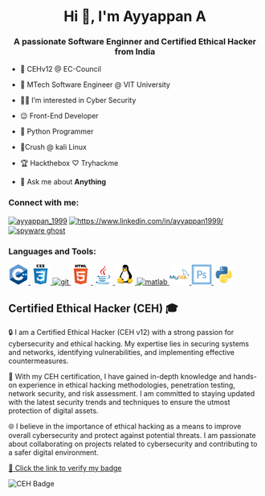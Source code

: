 <h1 align="center">Hi 👋, I'm Ayyappan A</h1>
<h3 align="center">A passionate Software Enginner and Certified Ethical Hacker from India</h3>

- 🌱 CEHv12 @ EC-Council

- 👀 MTech Software Engineer @ VIT University

- 👨‍💻 I’m interested in Cyber Security

- 😉 Front-End Developer

- 💙 Python Programmer

- 🌸Crush @ kali Linux

- 🏆 Hackthebox ♡ Tryhackme

- 💬 Ask me about **Anything**




<h3 align="left">Connect with me:</h3>
<p align="left">
<a href="https://twitter.com/ayyappan_1999" target="blank"><img align="center" src="https://raw.githubusercontent.com/rahuldkjain/github-profile-readme-generator/master/src/images/icons/Social/twitter.svg" alt="ayyappan_1999" height="30" width="40" /></a>
<a href="https://linkedin.com/in/https://www.linkedin.com/in/ayyappan1999/" target="blank"><img align="center" src="https://raw.githubusercontent.com/rahuldkjain/github-profile-readme-generator/master/src/images/icons/Social/linked-in-alt.svg" alt="https://www.linkedin.com/in/ayyappan1999/" height="30" width="40" /></a>
<a href="https://www.youtube.com/c/spyware ghost" target="blank"><img align="center" src="https://raw.githubusercontent.com/rahuldkjain/github-profile-readme-generator/master/src/images/icons/Social/youtube.svg" alt="spyware ghost" height="30" width="40" /></a>
</p>

<h3 align="left">Languages and Tools:</h3>
<p align="left"> <a href="https://www.w3schools.com/cpp/" target="_blank" rel="noreferrer"> <img src="https://raw.githubusercontent.com/devicons/devicon/master/icons/cplusplus/cplusplus-original.svg" alt="cplusplus" width="40" height="40"/> </a> <a href="https://www.w3schools.com/css/" target="_blank" rel="noreferrer"> <img src="https://raw.githubusercontent.com/devicons/devicon/master/icons/css3/css3-original-wordmark.svg" alt="css3" width="40" height="40"/> </a> <a href="https://git-scm.com/" target="_blank" rel="noreferrer"> <img src="https://www.vectorlogo.zone/logos/git-scm/git-scm-icon.svg" alt="git" width="40" height="40"/> </a> <a href="https://www.w3.org/html/" target="_blank" rel="noreferrer"> <img src="https://raw.githubusercontent.com/devicons/devicon/master/icons/html5/html5-original-wordmark.svg" alt="html5" width="40" height="40"/> </a> <a href="https://www.java.com" target="_blank" rel="noreferrer"> <img src="https://raw.githubusercontent.com/devicons/devicon/master/icons/java/java-original.svg" alt="java" width="40" height="40"/> </a> <a href="https://www.linux.org/" target="_blank" rel="noreferrer"> <img src="https://raw.githubusercontent.com/devicons/devicon/master/icons/linux/linux-original.svg" alt="linux" width="40" height="40"/> </a> <a href="https://www.mathworks.com/" target="_blank" rel="noreferrer"> <img src="https://upload.wikimedia.org/wikipedia/commons/2/21/Matlab_Logo.png" alt="matlab" width="40" height="40"/> </a> <a href="https://www.mysql.com/" target="_blank" rel="noreferrer"> <img src="https://raw.githubusercontent.com/devicons/devicon/master/icons/mysql/mysql-original-wordmark.svg" alt="mysql" width="40" height="40"/> </a> <a href="https://www.photoshop.com/en" target="_blank" rel="noreferrer"> <img src="https://raw.githubusercontent.com/devicons/devicon/master/icons/photoshop/photoshop-line.svg" alt="photoshop" width="40" height="40"/> </a> <a href="https://www.python.org" target="_blank" rel="noreferrer"> <img src="https://raw.githubusercontent.com/devicons/devicon/master/icons/python/python-original.svg" alt="python" width="40" height="40"/> </a> </p>

## Certified Ethical Hacker (CEH) 🎓

🔒 I am a Certified Ethical Hacker (CEH v12) with a strong passion for cybersecurity and ethical hacking. My expertise lies in securing systems and networks, identifying vulnerabilities, and implementing effective countermeasures.

🔐 With my CEH certification, I have gained in-depth knowledge and hands-on experience in ethical hacking methodologies, penetration testing, network security, and risk assessment. I am committed to staying updated with the latest security trends and techniques to ensure the utmost protection of digital assets.

🌐 I believe in the importance of ethical hacking as a means to improve overall cybersecurity and protect against potential threats. I am passionate about collaborating on projects related to cybersecurity and contributing to a safer digital environment.

[🚀 Click the link to verify my badge](https://aspen.eccouncil.org/VerifyBadge?type=certification&a=hqWJSSaxuLyKuc1QNwEK3WFNRdJEYAm50xRacp36o8c=)

![CEH Badge](https://github.com/Ayyappan1999/Ayyappan1999/assets/61587800/636be225-fc88-419a-8ed9-e5c5aff0bd16)

<!---
Chinnu1999/Chinnu1999 is a ✨ special ✨ repository because its `README.md` (this file) appears on your GitHub profile.
You can click the Preview link to take a look at your changes.
--->

